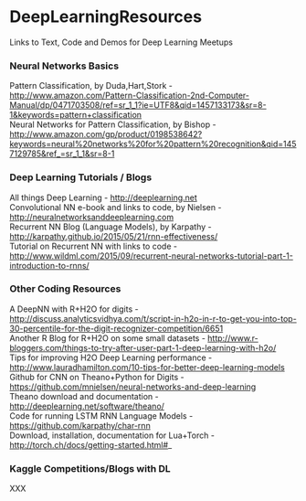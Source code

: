 # DeepLearningResources
Links to Text, Code and Demos for Deep Learning Meetups

### Neural Networks Basics
Pattern Classification, by Duda,Hart,Stork - http://www.amazon.com/Pattern-Classification-2nd-Computer-Manual/dp/0471703508/ref=sr_1_1?ie=UTF8&qid=1457133173&sr=8-1&keywords=pattern+classification <BR>
Neural Networks for Pattern Classification, by Bishop - http://www.amazon.com/gp/product/0198538642?keywords=neural%20networks%20for%20pattern%20recognition&qid=1457129785&ref_=sr_1_1&sr=8-1 <BR>

### Deep Learning Tutorials / Blogs
All things Deep Learning - http://deeplearning.net <BR>
Convolutional NN e-book and links to code, by Nielsen - http://neuralnetworksanddeeplearning.com <BR>
Recurrent NN Blog (Language Models), by Karpathy - http://karpathy.github.io/2015/05/21/rnn-effectiveness/ <BR>
Tutorial on Recurrent NN with links to code - http://www.wildml.com/2015/09/recurrent-neural-networks-tutorial-part-1-introduction-to-rnns/ <BR>

### Other Coding Resources
A DeepNN with R+H2O for digits - http://discuss.analyticsvidhya.com/t/script-in-h2o-in-r-to-get-you-into-top-30-percentile-for-the-digit-recognizer-competition/6651 <BR>
Another R Blog for R+H2O on some small datasets - http://www.r-bloggers.com/things-to-try-after-user-part-1-deep-learning-with-h2o/ <BR>
Tips for improving H2O Deep Learning performance - http://www.lauradhamilton.com/10-tips-for-better-deep-learning-models <BR>
Github for CNN on Theano+Python for Digits - https://github.com/mnielsen/neural-networks-and-deep-learning <BR>
Theano download and documentation - http://deeplearning.net/software/theano/ <BR>
Code for running LSTM RNN Language Models - https://github.com/karpathy/char-rnn <BR>
Download, installation, documentation for Lua+Torch - http://torch.ch/docs/getting-started.html#_ <BR>

### Kaggle Competitions/Blogs with DL 
XXX
